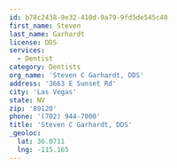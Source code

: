 ```yaml
---
id: b78c2438-9e32-410d-9a79-9fd5de545c40
first_name: Steven
last_name: Garhardt
license: DDS
services:
  - Dentist
category: Dentists
org_name: 'Steven C Garhardt, DDS'
address: '3663 E Sunset Rd'
city: 'Las Vegas'
state: NV
zip: '89120'
phone: '(702) 944-7000'
title: 'Steven C Garhardt, DDS'
_geoloc:
  lat: 36.0711
  lng: -115.165
---
```

